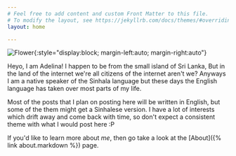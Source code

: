 ```yaml
---
# Feel free to add content and custom Front Matter to this file.
# To modify the layout, see https://jekyllrb.com/docs/themes/#overriding-theme-defaults
layout: home

---
```

![Flower](/assests/siteLogo.png){:style="display:block; margin-left:auto; margin-right:auto"}

Heyo, I am Adelina! I happen to be from the small island of Sri Lanka, But in the land of the internet we're all citizens of the internet aren't we? Anyways I am a native speaker of the Sinhala language but these days the English language has taken over most parts of my life.

Most of the posts that I plan on posting here will be written in English, but some of the them might get a Sinhalese version. I have a lot of interests which drift away and come back with time, so don't expect a consistent theme with what I would post here :P

If you'd like to learn more about *me*, then go take a look at the [About]({% link about.markdown %}) page.